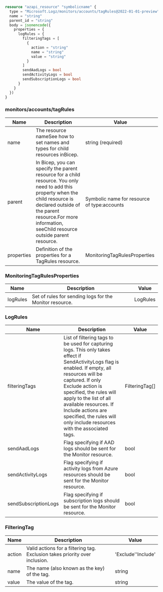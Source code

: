 ```terraform
resource "azapi_resource" "symbolicname" {
  type = "Microsoft.Logz/monitors/accounts/tagRules@2022-01-01-preview"
  name = "string"
  parent_id = "string"
  body = jsonencode({
    properties = {
      logRules = {
        filteringTags = [
          {
            action = "string"
            name = "string"
            value = "string"
          }
        ]
        sendAadLogs = bool
        sendActivityLogs = bool
        sendSubscriptionLogs = bool
      }
    }
  })
}

```

### monitors/accounts/tagRules

| Name | Description | Value |
|-|-|-|
| name | The resource nameSee how to set names and types for child resources inBicep. | string (required) |
| parent | In Bicep, you can specify the parent resource for a child resource. You only need to add this property when the child resource is declared outside of the parent resource.For more information, seeChild resource outside parent resource. | Symbolic name for resource of type:accounts |
| properties | Definition of the properties for a TagRules resource. | MonitoringTagRulesProperties |


### MonitoringTagRulesProperties

| Name | Description | Value |
|-|-|-|
| logRules | Set of rules for sending logs for the Monitor resource. | LogRules |


### LogRules

| Name | Description | Value |
|-|-|-|
| filteringTags | List of filtering tags to be used for capturing logs. This only takes effect if SendActivityLogs flag is enabled. If empty, all resources will be captured. If only Exclude action is specified, the rules will apply to the list of all available resources. If Include actions are specified, the rules will only include resources with the associated tags. | FilteringTag[] |
| sendAadLogs | Flag specifying if AAD logs should be sent for the Monitor resource. | bool |
| sendActivityLogs | Flag specifying if activity logs from Azure resources should be sent for the Monitor resource. | bool |
| sendSubscriptionLogs | Flag specifying if subscription logs should be sent for the Monitor resource. | bool |


### FilteringTag

| Name | Description | Value |
|-|-|-|
| action | Valid actions for a filtering tag. Exclusion takes priority over inclusion. | 'Exclude''Include' |
| name | The name (also known as the key) of the tag. | string |
| value | The value of the tag. | string |


